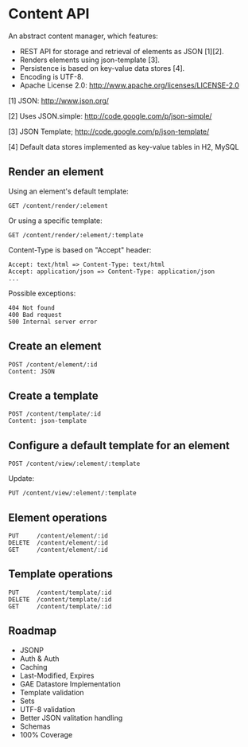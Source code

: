 Content API
===========

An abstract content manager, which features:

 - REST API for storage and retrieval of elements as JSON [1][2].
 - Renders elements using json-template [3].
 - Persistence is based on key-value data stores [4].
 - Encoding is UTF-8.
 - Apache License 2.0: http://www.apache.org/licenses/LICENSE-2.0


[1] JSON: http://www.json.org/

[2] Uses JSON.simple: http://code.google.com/p/json-simple/

[3] JSON Template; http://code.google.com/p/json-template/

[4] Default data stores implemented as key-value tables in H2, MySQL


Render an element
-----------------

Using an element's default template:

    GET /content/render/:element

Or using a specific template:

    GET /content/render/:element/:template

Content-Type is based on "Accept" header:

    Accept: text/html => Content-Type: text/html
    Accept: application/json => Content-Type: application/json
    ...

Possible exceptions:

    404 Not found
    400 Bad request
    500 Internal server error


Create an element
-----------------

    POST /content/element/:id
    Content: JSON


Create a template
-----------------

    POST /content/template/:id
    Content: json-template


Configure a default template for an element
-------------------------------------------

    POST /content/view/:element/:template

Update:

    PUT /content/view/:element/:template


Element operations
------------------

    PUT     /content/element/:id
    DELETE  /content/element/:id
    GET     /content/element/:id


Template operations
-------------------

    PUT     /content/template/:id
    DELETE  /content/template/:id
    GET     /content/template/:id


Roadmap
-------

 * JSONP
 * Auth & Auth
 * Caching
 * Last-Modified, Expires
 * GAE Datastore Implementation
 * Template validation
 * Sets
 * UTF-8 validation
 * Better JSON valitation handling
 * Schemas
 * 100% Coverage


